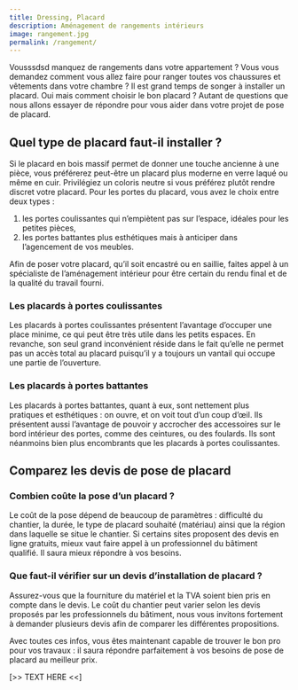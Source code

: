 ```yaml
---
title: Dressing, Placard
description: Aménagement de rangements intérieurs
image: rangement.jpg
permalink: /rangement/
---
```

Vousssdsd manquez de rangements dans votre appartement ? Vous vous demandez comment vous allez faire pour ranger toutes vos chaussures et vêtements dans votre chambre ? Il est grand temps de songer à installer un placard. Oui mais comment choisir le bon placard ? Autant de questions que nous allons essayer de répondre pour vous aider dans votre projet de pose de placard.

## Quel type de placard faut-il installer ?

Si le placard en bois massif permet de donner une touche ancienne à une pièce, vous préférerez peut-être un placard plus moderne en verre laqué ou même en cuir. Privilégiez un coloris neutre si vous préférez plutôt rendre discret votre placard. Pour les portes du placard, vous avez le choix entre deux types :
1. les portes coulissantes qui n’empiètent pas sur l’espace, idéales pour les petites pièces,
2. les portes battantes plus esthétiques mais à anticiper dans l’agencement de vos meubles.

Afin de poser votre placard, qu’il soit encastré ou en saillie, faites appel à un spécialiste de l’aménagement intérieur pour être certain du rendu final et de la qualité du travail fourni.

### Les placards à portes coulissantes

Les placards à portes coulissantes présentent l’avantage d’occuper une place minime, ce qui peut être très utile dans les petits espaces. En revanche, son seul grand inconvénient réside dans le fait qu’elle ne permet pas un accès total au placard puisqu’il y a toujours un vantail qui occupe une partie de l’ouverture.

### Les placards à portes battantes

Les placards à portes battantes, quant à eux, sont nettement plus pratiques et esthétiques : on ouvre, et on voit tout d’un coup d’œil. Ils présentent aussi l’avantage de pouvoir y accrocher des accessoires sur le bord intérieur des portes, comme des ceintures, ou des foulards. Ils sont néanmoins bien plus encombrants que les placards à portes coulissantes.

## Comparez les devis de pose de placard

### Combien coûte la pose d’un placard ?

Le coût de la pose dépend de beaucoup de paramètres : difficulté du chantier, la durée, le type de placard souhaité (matériau) ainsi que la région dans laquelle se situe le chantier. Si certains sites proposent des devis en ligne gratuits, mieux vaut faire appel à un professionnel du bâtiment qualifié. Il saura mieux répondre à vos besoins.

### Que faut-il vérifier sur un devis d’installation de placard ?

Assurez-vous que la fourniture du matériel et la TVA soient bien pris en compte dans le devis. Le coût du chantier peut varier selon les devis proposés par les professionnels du bâtiment, nous vous invitons fortement à demander plusieurs devis afin de comparer les différentes propositions.

Avec toutes ces infos, vous êtes maintenant capable de trouver le bon pro pour vos travaux : il saura répondre parfaitement à vos besoins de pose de placard au meilleur prix.

[>> TEXT HERE <<]
